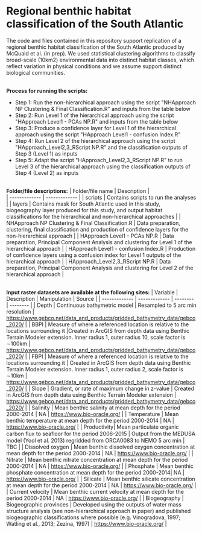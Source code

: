 # Regional benthic habitat classification of the South Atlantic

The code and files contained in this repository support replication of a regional benthic habitat classification of the South Atlantic produced by McQuaid et al. (in prep). We used statistical clustering algorithms to classify broad-scale (10km2) environmental data into distinct habitat classes, which reflect variation in physical conditions and we assume support distinct biological communities. 

<br />__Process for running the scripts:__
* Step 1: Run the non-hierarchical approach using the script "NHApproach NP Clustering & Final Classification.R" and inputs from the table below
* Step 2: Run Level 1 of the hierarchical approach using the script "HApproach Level1 - PCAs NP.R" and inputs from the table below
* Step 3: Produce a confidence layer for Level 1 of the hierarchical approach using the script "HApproach Level1 - confusion Index.R"
* Step 4: Run Level 2 of the hierarchical approach using the script "HApproach_Level2,3_RScript NP.R" and the classification outputs of Step 3 (Level 1) as inputs
* Step 5: Adapt the script "HApproach_Level2,3_RScript NP.R" to run Level 3 of the hierarchical approach using the classification outputs of Step 4 (Level 2) as inputs


<br /> __Folder/file descriptions:__
| Folder/file name     | Description |    
| ------------- | ------------- | 
| scripts     |  Contains scripts to run the analyses |
| layers     |  Contains mask for South Atlantic used in this study, biogeography layer produced for this study, and output habitat classifications for the hierarchical and non-hierarchical approaches |
| NHApproach NP Clustering & Final Classification.R    |  Data preparation, clustering, final classification and production of confidence layers for the non-hierarchical approach |
| HApproach Level1 - PCAs NP.R   |  Data preparation, Principal Component Analysis and clustering for Level 1 of the hierarchical approach |
| HApproach Level1 - confusion Index.R   |  Production of confidence layers using a confusion index for Level 1 outputs of the hierarchical approach |
| HApproach_Level2,3_RScript NP.R  |  Data preparation, Principal Component Analysis and clustering for Level 2 of the hierarchical approach |

 
<br /> __Input raster datasets are available at the following sites:__
| Variable     | Description      | Manipulation     |  Source |
| ------------- | ------------- | -------- |  -------- |
| Depth  | Continuous bathymetric model | Resampled to 5 arc min resolution |  https://www.gebco.net/data_and_products/gridded_bathymetry_data/gebco_2020/ |
| BBPI  | Measure of where a referenced location is relative to the locations surrounding it |Created in ArcGIS from depth data using Benthic Terrain Modeler extension. Inner radius 1, outer radius 10, scale factor is ∼100km |  https://www.gebco.net/data_and_products/gridded_bathymetry_data/gebco_2020/ |
| FBPI  | Measure of where a referenced location is relative to the locations surrounding it | Created in ArcGIS from depth data using Benthic Terrain Modeler extension. Inner radius 1, outer radius 2, scale factor is ∼10km | https://www.gebco.net/data_and_products/gridded_bathymetry_data/gebco_2020/  |
| Slope  | Gradient, or rate of maximum change in z-value | Created in ArcGIS from depth data using Benthic Terrain Modeler extension | https://www.gebco.net/data_and_products/gridded_bathymetry_data/gebco_2020/   |
| Salinity | Mean benthic salinity at mean depth for the period 2000-2014 | NA | https://www.bio-oracle.org/ |
| Temperature | Mean benthic temperature at mean depth for the period 2000-2014 | NA | https://www.bio-oracle.org/  |
| Productivity| Mean particulate organic carbon ﬂux to seafloor for the period 2006-2015 | Output from the MEDUSA model (Yool et al. 2013) regridded from ORCA0083 to NEMO 5 arc min | TBC |
| Dissolved oxygen | Mean benthic dissolved oxygen concentration at mean depth for the period 2000-2014 | NA | https://www.bio-oracle.org/ |
| Nitrate | Mean benthic nitrate concentration at mean depth for the period 2000-2014 | NA | https://www.bio-oracle.org/  |
| Phosphate | Mean benthic phosphate concentration at mean depth for the period 2000-2014| NA | https://www.bio-oracle.org/ |
| Silicate | Mean benthic silicate concentration at mean depth for the period 2000-2014 | NA | https://www.bio-oracle.org/  |
| Current velocity |  Mean benthic current velocity at mean depth for the period 2000-2014 | NA | https://www.bio-oracle.org/  |
| Biogeography | Biogeographic provinces | Developed using the outputs of water mass structure analysis (see non-hierarchical approach in paper) and published biogeographic classifications where possible (e.g. Vinogradova, 1997; Watling et al., 2013; Zezina, 1997) |  https://www.bio-oracle.org/  |


